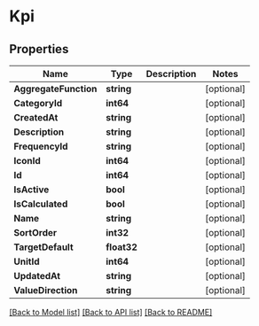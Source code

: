 # Kpi

## Properties

Name | Type | Description | Notes
------------ | ------------- | ------------- | -------------
**AggregateFunction** | **string** |  | [optional] 
**CategoryId** | **int64** |  | [optional] 
**CreatedAt** | **string** |  | [optional] 
**Description** | **string** |  | [optional] 
**FrequencyId** | **string** |  | [optional] 
**IconId** | **int64** |  | [optional] 
**Id** | **int64** |  | [optional] 
**IsActive** | **bool** |  | [optional] 
**IsCalculated** | **bool** |  | [optional] 
**Name** | **string** |  | [optional] 
**SortOrder** | **int32** |  | [optional] 
**TargetDefault** | **float32** |  | [optional] 
**UnitId** | **int64** |  | [optional] 
**UpdatedAt** | **string** |  | [optional] 
**ValueDirection** | **string** |  | [optional] 

[[Back to Model list]](../README.md#documentation-for-models) [[Back to API list]](../README.md#documentation-for-api-endpoints) [[Back to README]](../README.md)


